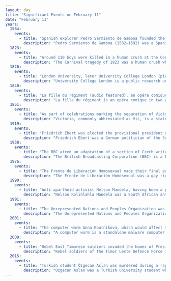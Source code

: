 ```yaml
---
layout: day
title: "Significant Events on February 11"
date: "February 11"
years:
  1584:
    events:
      - title: "Spanish explorer Pedro Sarmiento de Gamboa founded the town of Nombre de Jesús, the first of two short-lived colonies at the Strait of Magellan."
        description: "Pedro Sarmiento de Gamboa (1532–1592) was a Spanish adventurer, author, historian, mathematician, and astronomer. His birthplace is not certain and may have been Pontevedra, in Galicia, where his paternal family originated, or Alcalá de Henares in Castile, where he later is known to have studied. His father Bartolomé Sarmiento was born in Pontevedra and his mother María Gamboa was born in Bilbao, Basque Country."
  1823:
    events:
      - title: "Around 110 boys were killed in a human crush at the Convent of the Minori Osservanti in Valletta on the last day of the Maltese Carnival."
        description: "The Carnival tragedy of 1823 was a human crush which occurred on 11 February 1823 at the Convent of the Minori Osservanti in Valletta, Malta. About 110 boys who had gone to the convent to receive bread on the last day of carnival celebrations were killed after falling down a flight of steps while trying to get out of the convent."
  1826:
    events:
      - title: "London University, later University College London (pictured), was founded as the first secular university in England."
        description: "University College London is a public research university in London, England. It is a member institution of the federal University of London, and is the second-largest university in the United Kingdom by total enrolment and the largest by postgraduate enrolment."
  1840:
    events:
      - title: "La fille du régiment (audio featured), an opéra comique by Gaetano Donizetti, premiered in Paris to highly negative reviews but later became a success."
        description: "La fille du régiment is an opéra comique in two acts by Gaetano Donizetti, set to a French libretto by Jules-Henri Vernoy de Saint-Georges and Jean-François Bayard. It was first performed on 11 February 1840 by the Paris Opéra-Comique at the Salle de la Bourse."
  1851:
    events:
      - title: "As part of celebrations marking the separation of Victoria from New South Wales, the inaugural first-class cricket match in Australia began at the Launceston Racecourse in Tasmania."
        description: "Victoria, commonly abbreviated as Vic, is a state in southeastern Australia. It is the second-smallest state, with a land area of 227,444 km2 (87,817 sq mi); the second-most-populated state, with a population of over 6.9 million; and the most densely populated state in Australia. Victoria's economy is the second-largest among Australian states and is highly diversified, with service sectors predominating."
  1919:
    events:
      - title: "Friedrich Ebert was elected the provisional president of Germany by the Weimar National Assembly."
        description: "Friedrich Ebert was a German politician of the Social Democratic Party (SPD) who served as the first president of Germany from 1919 until his death in 1925."
  1938:
    events:
      - title: "The BBC aired an adaptation of a section of Czech writer Karel Čapek's play R.U.R. in the first broadcast of science fiction on television."
        description: "The British Broadcasting Corporation (BBC) is a British public service broadcaster headquartered at Broadcasting House in London, England. Originally established in 1922 as the British Broadcasting Company, it evolved into its current state with its current name on New Year's Day 1927. The oldest and largest local and global broadcaster by stature and by number of employees, the BBC employs over 21,000 staff in total, of whom approximately 17,200 are in public-sector broadcasting."
  1976:
    events:
      - title: "The Frente de Liberación Homosexual made their final public appearance, shortly before the group's dissolution due to political repression after the Argentine coup d'état."
        description: "The Frente de Liberación Homosexual was a gay rights organization in Argentina. Formed at a meeting of Nuestro Mundo in August 1971, the FLH eventually dissolved in 1976 as a result of severe repression after the 1976 Argentine coup d'état."
  1990:
    events:
      - title: "Anti-apartheid activist Nelson Mandela, having been a political prisoner for 27 years, was released from Victor Verster Prison near Paarl, South Africa."
        description: "Nelson Rolihlahla Mandela was a South African anti-apartheid activist and politician who served as the first president of South Africa from 1994 to 1999. He was the country's first black head of state and the first elected in a fully representative democratic election. His government focused on dismantling the legacy of apartheid by fostering racial reconciliation. Ideologically an African nationalist and socialist, he served as the president of the African National Congress (ANC) party from 1991 to 1997."
  1991:
    events:
      - title: "The Unrepresented Nations and Peoples Organization was established in The Hague to represent the interests of indigenous peoples, minorities, occupied nations, and other areas lacking international recognition."
        description: "The Unrepresented Nations and Peoples Organization (UNPO) is an international organization established to facilitate the voices of unrepresented and marginalized nations and peoples worldwide. It was formed on 11 February 1991 at the Peace Palace in The Hague, Netherlands. Its members consist of indigenous peoples, minorities, and unrecognized or occupied territories."
  2001:
    events:
      - title: "The computer worm Anna Kournikova, which would affect millions of users worldwide, was released by a 20-year-old Dutch student."
        description: "A computer worm is a standalone malware computer program that replicates itself in order to spread to other computers. It often uses a computer network to spread itself, relying on security failures on the target computer to access it. It will use this machine as a host to scan and infect other computers. When these new worm-invaded computers are controlled, the worm will continue to scan and infect other computers using these computers as hosts, and this behaviour will continue. Computer worms use recursive methods to copy themselves without host programs and distribute themselves based on exploiting the advantages of exponential growth, thus controlling and infecting more and more computers in a short time. Worms almost always cause at least some harm to the network, even if only by consuming bandwidth, whereas viruses almost always corrupt or modify files on a targeted computer."
  2008:
    events:
      - title: "Rebel East Timorese soldiers invaded the homes of President José Ramos-Horta and Prime Minister Xanana Gusmão, seriously wounding the former."
        description: "Rebel soldiers of the Timor Leste Defence Force invaded the homes of the President and Prime Minister of East Timor on 11 February 2008, leading to the shooting and serious wounding of President José Ramos-Horta and the shooting up of the car of Prime Minister Xanana Gusmão. Two rebel soldiers, including leader Alfredo Reinado, were shot dead by presidential security forces. Reinado had deserted the military in 2006 along with 600 others after complaining of regional discrimination in promotions, sparking the 2006 East Timorese crisis. The attacks have been variously interpreted as attempted assassinations, attempted kidnappings and an attempted coup d'état. The rebels' intentions remain unknown."
  2015:
    events:
      - title: "Turkish student Özgecan Aslan was murdered during a rape attempt, sparking mass demonstrations across the country after her body was discovered two days later."
        description: "Özgecan Aslan was a Turkish university student who was murdered while resisting attempted rape on 11 February 2015 on a minibus in Mersin, Turkey. Her burnt body was discovered on 13 February. The murder was committed by minibus driver Ahmet Suphi Altındöken, and his father Necmettin Altındöken and friend Fatih Gökçe were accomplices in covering up the murder. All perpetrators were handed aggravated life sentences without the possibility of parole."
---
```

